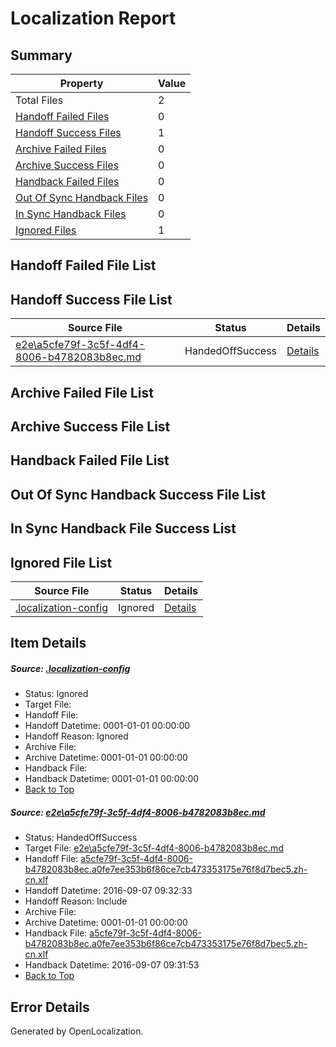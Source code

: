 # <a name='report-top'></a> Localization Report

## Summary
 Property | Value 
 -------- | ----- 
 Total Files | 2
[ Handoff Failed Files ](#handoff-failed-list)| 0
[ Handoff Success Files ](#handoff-success-list)| 1
[ Archive Failed Files ](#archive-failed-list)| 0
[ Archive Success Files ](#archive-success-list)| 0
[ Handback Failed Files ](#handback-failed-list)| 0
[ Out Of Sync Handback Files ](#outofsync-handback-success-list)| 0
[ In Sync Handback Files ](#insync-handback-success-list)| 0
[ Ignored Files ](#ignored-list)| 1

## <a name='handoff-failed-list'></a> Handoff Failed File List

## <a name='handoff-success-list'></a> Handoff Success File List
 Source File | Status | Details 
 ----------- | ------ | ------- 
 [e2e\a5cfe79f-3c5f-4df4-8006-b4782083b8ec.md](https://github.com/OpenLocalizationTestOrg/ol-test0/blob/a02f2c01a76ca446607a0ef475c3500a7439b9bc/e2e/a5cfe79f-3c5f-4df4-8006-b4782083b8ec.md) | HandedOffSuccess | [Details](#eb539e295c6e28390be055e1bfd9587d05ac6dea1)

## <a name='archive-failed-list'></a> Archive Failed File List

## <a name='archive-success-list'></a> Archive Success File List

## <a name='handback-failed-list'></a> Handback Failed File List

## <a name='outofsync-handback-success-list'></a> Out Of Sync Handback Success File List

## <a name='insync-handback-success-list'></a> In Sync Handback File Success List

## <a name='ignored-list'></a> Ignored File List
 Source File | Status | Details 
 ----------- | ------ | ------- 
 [.localization-config](https://github.com/OpenLocalizationTestOrg/ol-test0/blob/a02f2c01a76ca446607a0ef475c3500a7439b9bc/.localization-config) | Ignored | [Details](#3d4f252ac210baf56311d7e97dcc2db10974dbd20)

## Item Details
##### <a name='3d4f252ac210baf56311d7e97dcc2db10974dbd20'></a> Source: [.localization-config](https://github.com/OpenLocalizationTestOrg/ol-test0/blob/a02f2c01a76ca446607a0ef475c3500a7439b9bc/.localization-config)
* Status: Ignored
* Target File: 
* Handoff File: 
* Handoff Datetime: 0001-01-01 00:00:00
* Handoff Reason: Ignored
* Archive File: 
* Archive Datetime: 0001-01-01 00:00:00
* Handback File: 
* Handback Datetime: 0001-01-01 00:00:00
* [Back to Top](#report-top)

##### <a name='eb539e295c6e28390be055e1bfd9587d05ac6dea1'></a> Source: [e2e\a5cfe79f-3c5f-4df4-8006-b4782083b8ec.md](https://github.com/OpenLocalizationTestOrg/ol-test0/blob/a02f2c01a76ca446607a0ef475c3500a7439b9bc/e2e/a5cfe79f-3c5f-4df4-8006-b4782083b8ec.md)
* Status: HandedOffSuccess
* Target File: [e2e\a5cfe79f-3c5f-4df4-8006-b4782083b8ec.md](https://github.com/OpenLocalizationTestOrg/ol-test0-zhcn/blob/a906eaebb4e10a20dd311d021b6779c282ad65de/e2e/a5cfe79f-3c5f-4df4-8006-b4782083b8ec.md)
* Handoff File: [a5cfe79f-3c5f-4df4-8006-b4782083b8ec.a0fe7ee353b6f86ce7cb473353175e76f8d7bec5.zh-cn.xlf](https://github.com/OpenLocalizationTestOrg/ol-test0-handoff/blob/20801b046f9636240418d85c500d44a6e8d30347/ol-handoff/OpenLocalizationTestOrg/ol-test0-zhcn/ci/ht/a5cfe79f-3c5f-4df4-8006-b4782083b8ec.a0fe7ee353b6f86ce7cb473353175e76f8d7bec5.zh-cn.xlf)
* Handoff Datetime: 2016-09-07 09:32:33
* Handoff Reason: Include
* Archive File: 
* Archive Datetime: 0001-01-01 00:00:00
* Handback File: [a5cfe79f-3c5f-4df4-8006-b4782083b8ec.a0fe7ee353b6f86ce7cb473353175e76f8d7bec5.zh-cn.xlf](https://github.com/OpenLocalizationTestOrg/ol-test0-handback/blob/ca11bfe1aa3f0e794dc1ba9f2d2b2d085bc7a65a/ol-handback/OpenLocalizationTestOrg/ol-test0-zhcn/ci/ht/a5cfe79f-3c5f-4df4-8006-b4782083b8ec.a0fe7ee353b6f86ce7cb473353175e76f8d7bec5.zh-cn.xlf)
* Handback Datetime: 2016-09-07 09:31:53
* [Back to Top](#report-top)


## Error Details

Generated by OpenLocalization.
